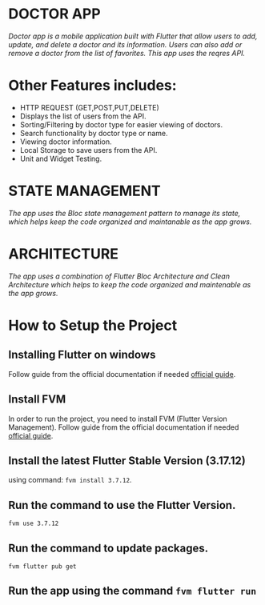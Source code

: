 # DOCTOR APP
_Doctor app is a mobile application built with Flutter that allow users to add, update, and delete a doctor and its information. Users can also add or remove a doctor from the list of favorites. This app uses the reqres API._
# Other Features includes:
- HTTP REQUEST (GET,POST,PUT,DELETE)
- Displays the list of users from the API.
- Sorting/Filtering by doctor type for easier viewing of doctors.
- Search functionality by doctor type or name.
- Viewing doctor information.
- Local Storage to save users from the API.
- Unit and Widget Testing.

# STATE MANAGEMENT 
_The app uses the Bloc state management pattern to manage its state, which helps keep the code organized and maintanable as the app grows._

# ARCHITECTURE
_The app uses a combination of Flutter Bloc Architecture and Clean Architecture which helps to keep the code organized and maintenable as the app grows._

# How to Setup the Project

## Installing Flutter on windows

Follow guide from the official documentation if needed [official guide](https://docs.flutter.dev/get-started/install/windows).

## Install FVM
In order to run the project, you need to install FVM (Flutter Version Management).
Follow guide from the official documentation if needed [official guide](https://fvm.app/docs/getting_started/installation/).

## Install the latest Flutter Stable Version (3.17.12)

using command: `fvm install 3.7.12`. 

## Run the command to use the Flutter Version.

`fvm use 3.7.12`

## Run the command to update packages.

`fvm flutter pub get`

## Run the app using the command `fvm flutter run`
